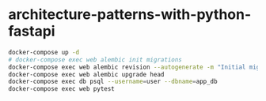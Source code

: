 # architecture-patterns-with-python-fastapi

```sh
docker-compose up -d
# docker-compose exec web alembic init migrations
docker-compose exec web alembic revision --autogenerate -m "Initial migration"
docker-compose exec web alembic upgrade head
docker-compose exec db psql --username=user --dbname=app_db
docker-compose exec web pytest
```
